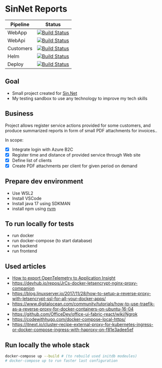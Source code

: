 # SinNet Reports

| Pipeline | Status |
|----------|--------|
| WebApp | [![Build Status](https://dev.azure.com/onlexnet/sinnet/_apis/build/status/onlex-sinnet-webapp?branchName=master)](https://dev.azure.com/onlexnet/sinnet/_build/latest?definitionId=2&branchName=master) |
| WebApi | [![Build Status](https://dev.azure.com/onlexnet/sinnet/_apis/build/status/onlex-sinnet-webapi?branchName=master)](https://dev.azure.com/onlexnet/sinnet/_build/latest?definitionId=4&branchName=master) |
| Customers | [![Build Status](https://dev.azure.com/onlexnet/sinnet/_apis/build/status/onlex-sinnet-customers?branchName=master)](https://dev.azure.com/onlexnet/sinnet/_build/latest?definitionId=11&branchName=master) |
| Helm | [![Build Status](https://dev.azure.com/onlexnet/sinnet/_apis/build/status/onlex-sinnet-helm?branchName=master)](https://dev.azure.com/onlexnet/sinnet/_build/latest?definitionId=12&branchName=master) |
| Deploy| [![Build Status](https://dev.azure.com/onlexnet/sinnet/_apis/build/status/onlex-sinnet-deploy?branchName=master)](https://dev.azure.com/onlexnet/sinnet/_build/latest?definitionId=15&branchName=master) |

## Goal
- Small project created for [Sin.Net](http://www.sin.net.pl/)
- My testing sandbox to use any technology to improve my tech skills

## Business
Project allows register service actions provided for some customers, and produce summarized reports in form of small PDF attachments for invoices..

In scope:
- [x] Integrate login with Azure B2C
- [x] Register time and distance of provided service through Web site
- [x] Define list of clients
- [x] Create PDF attachments per client for given period on demand

## Prepare dev environment
* Use WSL2
* Install VSCode
* Install java 17 using SDKMAN
* install npm using [nvm](https://github.com/nvm-sh/nvm)

## To run locally for tests

- run docker
- run docker-compose (to start database)
- run backend
- run frontend
## Used articles
- [How to export OpenTelemetry to Application Insight](https://docs.dapr.io/operations/monitoring/tracing/open-telemetry-collector-appinsights/)
- https://devhub.io/repos/JrCs-docker-letsencrypt-nginx-proxy-companion
- https://blog.linuxserver.io/2017/11/28/how-to-setup-a-reverse-proxy-with-letsencrypt-ssl-for-all-your-docker-apps/
- https://www.digitalocean.com/community/tutorials/how-to-use-traefik-as-a-reverse-proxy-for-docker-containers-on-ubuntu-16-04
- https://github.com/OfficeDev/office-ui-fabric-react/wiki/Ngrok
- https://codewithhugo.com/docker-compose-local-https/
- https://itnext.io/cluster-recipe-external-proxy-for-kubernetes-ingress-or-docker-compose-ingress-with-haproxy-on-f81e3adee5ef

## Run locally the whole stack
```bash
docker-compose up --build # (to rebuild used initdb modeules)
# docker-compose up to run faster last configuration
```
